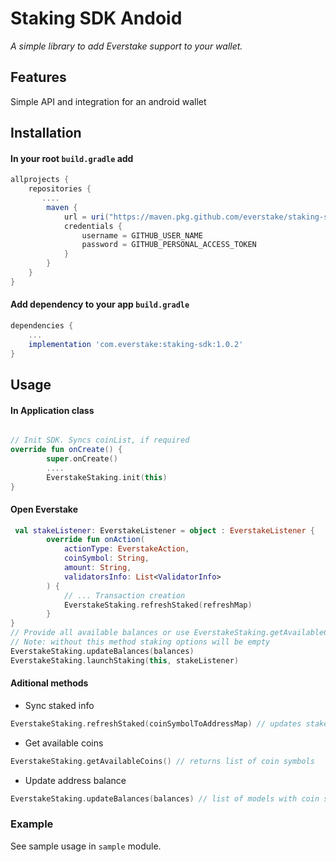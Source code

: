 # Staking SDK Andoid

*A simple library to add Everstake support to your wallet.*

## Features

Simple API and integration for an android wallet

## Installation

#### In your root `build.gradle` add
````groovy
allprojects {
    repositories {
       ....
        maven {
            url = uri("https://maven.pkg.github.com/everstake/staking-sdk-android")
            credentials {
                username = GITHUB_USER_NAME
                password = GITHUB_PERSONAL_ACCESS_TOKEN
            }
        }
    }
}
````
#### Add dependency to your app `build.gradle`
````groovy
dependencies {
    ...
    implementation 'com.everstake:staking-sdk:1.0.2'
}
````

## Usage

#### In Application class
````kotlin

// Init SDK. Syncs coinList, if required
override fun onCreate() {
        super.onCreate()
        ....
        EverstakeStaking.init(this)
}
````
#### Open Everstake
````kotlin
 val stakeListener: EverstakeListener = object : EverstakeListener {
        override fun onAction(
            actionType: EverstakeAction,
            coinSymbol: String,
            amount: String,
            validatorsInfo: List<ValidatorInfo>
        ) {
            // ... Transaction creation
            EverstakeStaking.refreshStaked(refreshMap)
        }
}
// Provide all available balances or use EverstakeStaking.getAvailableCoins() method
// Note: without this method staking options will be empty
EverstakeStaking.updateBalances(balances)
EverstakeStaking.launchStaking(this, stakeListener)
````
#### Aditional methods
- Sync staked info
````kotlin
EverstakeStaking.refreshStaked(coinSymbolToAddressMap) // updates staked amount in Everstake UI
````
- Get available coins
````kotlin
EverstakeStaking.getAvailableCoins() // returns list of coin symbols
````
- Update address balance
````kotlin
EverstakeStaking.updateBalances(balances) // list of models with coin symbol, address and balance
````
#### 
### Example

See sample usage in `sample` module.
